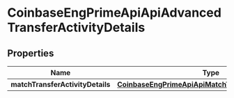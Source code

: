
# CoinbaseEngPrimeApiApiAdvancedTransferActivityDetails

## Properties
Name | Type | Description | Notes
------------ | ------------- | ------------- | -------------
**matchTransferActivityDetails** | [**CoinbaseEngPrimeApiApiMatchTransferActivityDetails**](CoinbaseEngPrimeApiApiMatchTransferActivityDetails.md) |  |  [optional]



